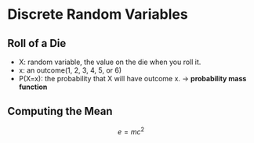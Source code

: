# Discrete Random Variables

## Roll of a Die
- X: random variable, the value on the die when you roll it.
- x: an outcome(1, 2, 3, 4, 5, or 6)
- P(X=x): the probability that X will have outcome x. -> **probability mass function**

## Computing the Mean
$$ e = mc^2 $$
